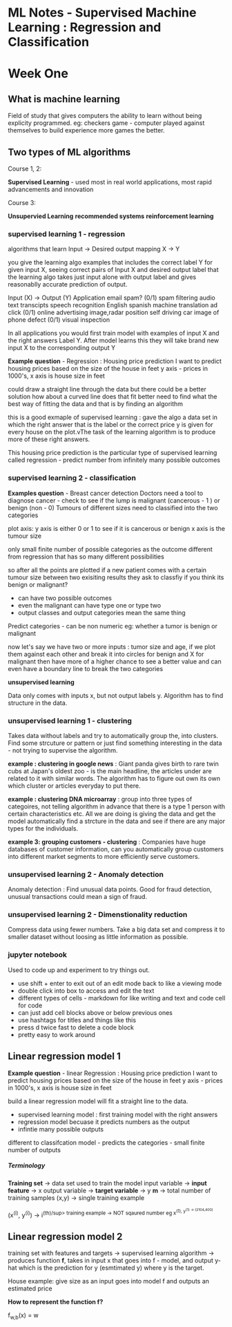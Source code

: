 # ML Notes - Supervised Machine Learning : Regression and Classification
# Week One

## What is machine learning 

Field of study that gives computers the ability to learn without being explicity programmed.
eg: checkers game - computer played against themselves to build experience 
more games the better.

## Two types of ML algorithms

Course 1, 2:

**Supervised Learning** - used most in real world applications, most rapid advancements and innovation

Course 3: 

**Unsupervied Learning** 
**recommended systems**
**reinforcement learning**

### supervised learning 1 - regression

algorithms that learn 
Input -> Desired output mapping 
X -> Y

you give the learning algo examples that includes the correct label Y for given input X, seeing correct pairs of Input X and desired output label that the learning algo takes just input alone with output label and gives reasonablly accurate prediction of output.

Input (X) ->    Output (Y)      Application
email           spam? (0/1)     spam filtering 
audio           text transcipts speech recognition 
English         spanish         machine translation
ad              click (0/1)     online advertising
image,radar     position        self driving car
image of phone  defect (0/1)    visual inspection 

In all applications you would first train model with examples of input X and the right answers Label Y. After model learns this they will take brand new input X to the corresponding output Y 

**Example question**  - Regression : Housing price prediction 
I want to predict housing prices based on the size of the house in feet 
y axis - prices in 1000's, x axis is house size in feet 

could draw a straight line through the data but there could be a better solution
how about a curved line does that fit better 
need to find what the best way of fitting the data and that is by finding an algorithm

this is a good exmaple of supervised learning : gave the algo a data set in which the right answer that is the label or the correct price y is given for every house on the plot.vThe task of the learning algorithm is to produce more of these right answers. 

This housing price prediction is the particular type of supervised learning called regression - predict number from infinitely many possible outcomes

### supervised learning 2 - classification 

**Examples question** - Breast cancer detection
Doctors need a tool to diagnose cancer - check to see if the lump is malignant (cancerous - 1 ) or benign (non  - 0)
Tumours of different sizes need to classified into the two categories 

plot axis: 
y axis is either 0 or 1 to see if it is cancerous or benign
x axis is the tumour size 

only small finite number of possible categories as the outcome different from regression that has so many different possibilities 

so after all the points are plotted if a new patient comes with a certain tumour size between two exisiting results they ask to classfiy if you think its benign or malignant?

- can have two possible outcomes 
- even the malignant can have type one or type two 
- output classes and output categories mean the same thing 

Predict categories - can be non numeric eg: whether a tumor is benign or malignant 

now let's say we have two or more inputs : tumor size and age, if we plot them against each other and break it into circles for benign and X for malignant then have more of a higher chance to see a better value and can even have a boundary line to break the two categories 

**unsupervised learning**

Data only comes with inputs x, but not output labels y. Algorithm has to find structure in the data. 

### unsupervised learning 1 - clustering

Takes data without labels and try to automatically group the, into clusters. Find some strcuture or pattern or just find something interesting in the data - not trying to supervise the algorithm. 

**example : clustering in google news** : Giant panda gives birth to rare twin cubs at Japan's oldest zoo - is the main headline, the articles under are related to it with similar words. The algorithm has to figure out own its own which cluster or articles everyday to put there.

**example : clustering DNA microarray** : group into three types of categoires, not telling algorithm in advance that there is a type 1 person with certain characteristics etc. All we are doing is giving the data and get the model automatically find a strcture in the data and see if there are any major types for the individuals.

**example 3: grouping customers - clustering** : Companies have huge databases of customer information, can you automatically group customers into different market segments to more efficiently serve customers.  

### unsupervised learning 2 - Anomaly detection

Anomaly detection : Find unusual data points. Good for fraud detection, unusual transactions could mean a sign of fraud. 

### unsupervised learning 2 - Dimenstionality reduction

Compress data using fewer numbers. Take a big data set and compress it to smaller dataset without loosing as little information as possible. 


### jupyter notebook 

Used to code up and experiment to try things out.

- use shift + enter to exit out of an edit mode back to like a viewing mode 
- double click into box to access and edit the text 
- different types of cells - markdown for like writing and text and code cell for code
- can just add cell blocks above or below previous ones
- use hashtags for titles and things like this 
- press d twice fast to delete a code block
- pretty easy to work around 

## Linear regression model 1

**Example question**  - linear Regression : Housing price prediction 
I want to predict housing prices based on the size of the house in feet 
y axis - prices in 1000's, x axis is house size in feet 

build a linear regression model will fit a straight line to the data.
- supervised learning model : first training model with the right answers
- regression model becuase it predicts numbers as the output
- infintie many possible outputs 

different to classifcation model - predicts the categories - small finite number of outputs 

##### Terminology 

**Training set** -> data set used to train the model 
input variable -> **input feature** -> x
output variable -> **target variable** -> y 
**m** -> total number of training samples 
(x,y) -> single training example 

(x<sup>(i)</sup>, y<sup>(i)</sup>) -> i<sup>(th)/sup> training example -> NOT sqaured number
eg x<sup>(1), y<sup>(1) -> (2104,400)

## Linear regression model 2

training set with features and targets -> supervised learning algorithm -> produces function **f**, takes in input x that goes into f - model, and output y-hat which is the prediction for y (esmtimated y) where y is the target. 

House example: give size as an input goes into model f and outputs an estimated price

**How to represent the function f?**

f<sub>w,b</sub>(x) = w







